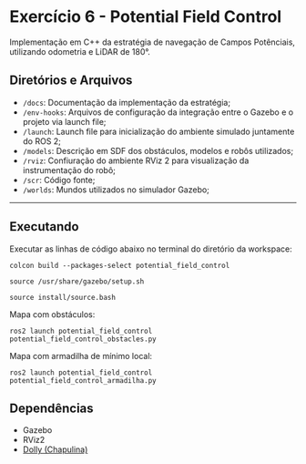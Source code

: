 # Exercício 6 - Potential Field Control 

Implementação em C++ da estratégia de navegação de Campos Potênciais, utilizando odometria e LiDAR de 180°.

## Diretórios e Arquivos

- `/docs`: Documentação da implementação da estratégia;
- `/env-hooks`: Arquivos de configuração da integração entre o Gazebo e o projeto via launch file;
- `/launch`: Launch file para inicialização do ambiente simulado juntamente do ROS 2;
- `/models`: Descrição em SDF dos obstáculos, modelos e robôs utilizados;
- `/rviz`: Confiuração do ambiente RViz 2 para visualização da instrumentação do robô;
- `/scr`: Código fonte;
- `/worlds`: Mundos utilizados no simulador Gazebo;

---

## Executando

Executar as linhas de código abaixo no terminal do diretório da workspace:

```
colcon build --packages-select potential_field_control

source /usr/share/gazebo/setup.sh

source install/source.bash
```

Mapa com obstáculos:

```
ros2 launch potential_field_control potential_field_control_obstacles.py
```

Mapa com armadilha de mínimo local:

```
ros2 launch potential_field_control potential_field_control_armadilha.py
```

## Dependências

- Gazebo
- RViz2
- [Dolly (Chapulina)](https://github.com/chapulina/dolly)
